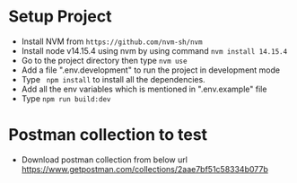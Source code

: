 # Setup Project

- Install NVM from `https://github.com/nvm-sh/nvm`
- Install node v14.15.4 using nvm by using command `nvm install 14.15.4`
- Go to the project directory then type `nvm use`
- Add a file ".env.development" to run the project in development mode
- Type ` npm install` to install all the dependencies.
- Add all the env variables which is mentioned in ".env.example" file
- Type `npm run build:dev`


# Postman collection to test
- Download postman collection from below url
https://www.getpostman.com/collections/2aae7bf51c58334b077b
